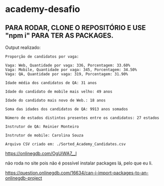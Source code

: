 # academy-desafio

## PARA RODAR, CLONE O REPOSITÓRIO E USE "npm i" PARA TER AS PACKAGES.

Output realizado:
```
Proporção de candidatos por vaga:

Vaga: Web, Quantidade por vaga: 336, Porcentagem: 33.60%
Vaga: Mobile, Quantidade por vaga: 345, Porcentagem: 34.50%
Vaga: QA, Quantidade por vaga: 319, Porcentagem: 31.90%

Idade média dos candidatos de QA: 31 anos

Idade do candidato de mobile mais velho: 49 anos

Idade do candidato mais novo de Web.: 18 anos

Soma das idades dos candidatos de QA: 9913 anos somados

Número de estados distintos presentes entre os candidatos: 27 estados

Instrutor de QA: Reinier Monteiro

Instrutor de mobile: Carolina Souza

Arquivo CSV criado em: ./Sorted_Academy_Candidates.csv
```

https://onlinegdb.com/OgUiWA7__I

não roda no site pois não é possível instalar packages lá, pelo que eu li.

https://question.onlinegdb.com/16634/can-i-import-packages-to-an-onlinegdb-project
